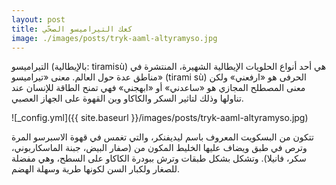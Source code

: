```yaml
---
layout: post
title: كعك التيراميسو الصحّي
image: ./images/posts/tryk-aaml-altyramyso.jpg
---
```


التيراميسو (بالإيطالية: tiramisù) هي أحد أنواع الحلويات الإيطالية الشهيرة، المنتشرة في مناطق عدة حول العالم. معنى «تيراميسو» (tirami sù) الحرفى هو «ارفعني» ولكن معنى المصطلح المجازي هو «ساعدني» أو «ابهجني» فهي تمنح الطاقة للإنسان عند تناولها وذلك لتاثير السكر والكاكاو وبن القهوة على الجهاز العصبي.

![_config.yml]({{ site.baseurl }}/images/posts/tryk-aaml-altyramyso.jpg)


تتكون من البسكويت المعروف باسم ليديفنكر، والتي تغمس في قهوة الاسبرسو المرة وترص في طبق ويضاف عليها الخليط المكون من (صفار البيض، جبنة الماسكاربوني، سكر، فانيلا). وتشكل بشكل طبقات وترش ببودرة الكاكاو على السطح، وهي مفضلة للصغار ولكبار السن لكونها طرية وسهلة الهضم.

